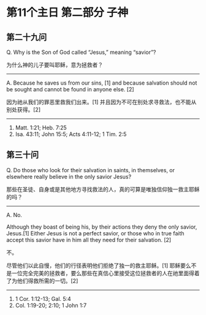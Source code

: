 # 第11个主日 第二部分 子神

## 第二十九问

Q. Why is the Son of God called “Jesus,” meaning “savior”?

为什么神的儿子要叫耶稣，意为拯救者？

---

A. Because he saves us from our sins, [1]
and because salvation should not be sought and cannot be found in anyone else. [2]

因为祂从我们的罪恶里救我们出来。[1]
并且因为不可在别处求寻救法，也不能从别处获得。[2]

---

1. Matt. 1:21; Heb. 7:25
2. Isa. 43:11; John 15:5; Acts 4:11-12; 1 Tim. 2:5

## 第三十问

Q. Do those who look for their salvation in saints,
in themselves, or elsewhere really believe in the only savior Jesus?

那些在圣徒、自身或是其他地方寻找救法的人，真的可算是唯独信仰独一救主耶稣的吗？

---

A. No.

Although they boast of being his, by their actions they deny the only savior, Jesus.[1]
Either Jesus is not a perfect savior,
or those who in true faith accept this savior
have in him all they need for their salvation. [2]

不。

尽管他们以此自慢，他们的行径表明他们拒绝了独一的救主耶稣。[1]
耶稣要么不是一位完全完美的拯救者，要么那些在真信心里接受这位拯救者的人在祂里面得着了为他们得救所需的一切。[2]

---

1. 1 Cor. 1:12-13; Gal. 5:4
2. Col. 1:19-20; 2:10; 1 John 1:7

